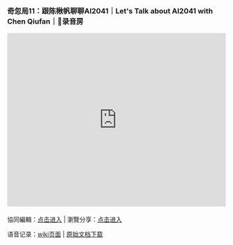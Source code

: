 ### 奇忽局11：跟陈楸帆聊聊AI2041｜Let's Talk about AI2041 with Chen Qiufan｜🎤录音房

<iframe width="100%" height="400" frameborder="0" src="https://www.mindmeister.com/maps/public_map_shell/1824499176/11-ai2041-let-s-talk-about-ai2041-with-chen-qiufan?width=600&height=400&z=auto&t=YyGZ8JnJLB&no_logo=1" scrolling="no" style="overflow: hidden; margin-bottom: 5px;">Your browser is not able to display frames. Please visit <a href="https://www.mindmeister.com/1824499176/11-ai2041-let-s-talk-about-ai2041-with-chen-qiufan?t=YyGZ8JnJLB" target="_blank">奇忽局11：跟陈楸帆聊聊AI2041｜Let's Talk about AI2041 with Chen Qiufan｜🎤录音房</a> on MindMeister.</iframe>

協同編輯：[点击进入](https://mm.tt/1824499176?t=YyGZ8JnJLB) | 瀏覽分享：[点击进入](https://www.mindmeister.com/1824499176/11-ai2041-let-s-talk-about-ai2041-with-chen-qiufan)

语音记录：[wiki页面](https://github.com/qihuju/qihuju.github.io/wiki/%E5%A5%87%E5%BF%BD%E5%B1%8011%EF%BC%9A%E8%B7%9F%E9%99%88%E6%A5%B8%E5%B8%86%E8%81%8A%E8%81%8AAI2041%EF%BD%9CLet's-Talk-about-AI2041-with-Chen-Qiufan-%E5%BD%95%E9%9F%B3%E6%96%87%E6%9C%AC) | [原始文档下载](../docs/qihuju11-ai2041-records.docx)
